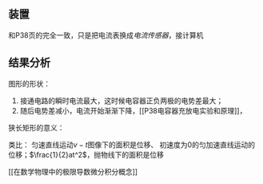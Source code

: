 
## 装置

和P38页的完全一致，只是把电流表换成*电流传感器*，接计算机

## 结果分析

图形的形状：
1. 接通电路的瞬时电流最大，这时候电容器正负两极的电势差最大；
2. 随后电势差减小，电流开始渐渐下降，[[P38电容器充放电实验和原理]]，

狭长矩形的意义：

类比：
匀速直线运动$v-t$图像下的面积是位移、
初速度为$0$的匀加速直线运动的位移；$\frac{1}{2}at^2$，抛物线下的面积是位移

[[在数学物理中的极限导数微分积分概念]]




